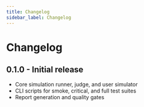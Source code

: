 ```yaml
---
title: Changelog
sidebar_label: Changelog
---
```


# Changelog

## 0.1.0 - Initial release
- Core simulation runner, judge, and user simulator
- CLI scripts for smoke, critical, and full test suites
- Report generation and quality gates

